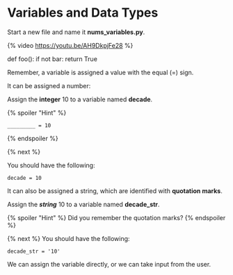 # Variables and Data Types

Start a new file and name it **nums_variables.py**.

{% video https://youtu.be/AH9DkpjFe28 %}

def foo():
  if not bar:
      return True

Remember, a variable is assigned a value with the equal (=) sign. 

It can be assigned a number:

Assign the **integer** 10 to a variable named **decade**.

{% spoiler "Hint" %}
```
_________ = 10
```
{% endspoiler %}

{% next %}

You should have the following:

```
decade = 10
```

It can also be assigned a string, which are identified with **quotation marks**. 

Assign the ***string*** 10 to a variable named **decade_str**.

{% spoiler "Hint" %}
Did you remember the quotation marks?
{% endspoiler %}

{% next %}
You should have the following:

```decade = 10
decade_str = '10'
```
We can assign the variable directly, or we can take input from the user. 
